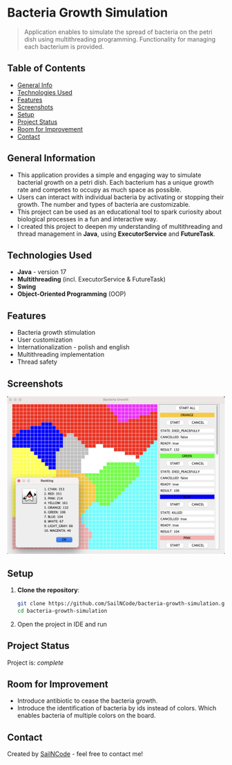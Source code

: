 # Bacteria Growth Simulation
> Application enables to simulate the spread of bacteria on the petri dish using multithreading programming. Functionality for managing each bacterium is provided.

<!-- Include demo here -->

## Table of Contents
* [General Info](#general-information)
* [Technologies Used](#technologies-used)
* [Features](#features)
* [Screenshots](#screenshots)
* [Setup](#setup)
* [Project Status](#project-status)
* [Room for Improvement](#room-for-improvement)
* [Contact](#contact)


## General Information
- This application provides a simple and engaging way to simulate bacterial growth on a petri dish. Each bacterium has a unique growth rate and competes to occupy as much space as possible.
- Users can interact with individual bacteria by activating or stopping their growth. The number and types of bacteria are customizable.
- This project can be used as an educational tool to spark curiosity about biological processes in a fun and interactive way.
- I created this project to deepen my understanding of multithreading and thread management in **Java**, using **ExecutorService** and **FutureTask**.

## Technologies Used
- **Java** - version 17
- **Multithreading** (incl. ExecutorService & FutureTask)
- **Swing**
- **Object-Oriented Programming** (OOP)

## Features
- Bacteria growth stimulation
- User customization
- Internationalization - polish and english
- Multithreading implementation
- Thread safety


## Screenshots
![Example screenshot](./img/screenshot.png)


## Setup
1. **Clone the repository**:
   ```bash
   git clone https://github.com/SailNCode/bacteria-growth-simulation.git
   cd bacteria-growth-simulation
   ```
2. Open the project in IDE and run


## Project Status
Project is: _complete_


## Room for Improvement

- Introduce antibiotic to cease the bacteria growth.
- Introduce the identification of bacteria by ids instead of colors. Which enables bacteria of multiple colors on the board.


## Contact
Created by [SailNCode](https://github.com/SailNCode) - feel free to contact me!
